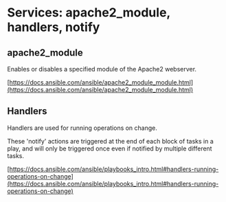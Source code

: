 # Services: apache2_module, handlers, notify

## apache2_module

Enables or disables a specified module of the Apache2 webserver.

[https://docs.ansible.com/ansible/apache2_module_module.html](https://docs.ansible.com/ansible/apache2_module_module.html)

## Handlers

Handlers are used for running operations on change.

These 'notify' actions are triggered at the end of each block of tasks
in a play, and will only be triggered once even if notified by
multiple different tasks.

[https://docs.ansible.com/ansible/playbooks_intro.html#handlers-running-operations-on-change](https://docs.ansible.com/ansible/playbooks_intro.html#handlers-running-operations-on-change)
